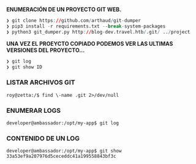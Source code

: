 


**ENUMERACIÓN DE UN PROYECTO GIT WEB.**
```r
❯ git clone https://github.com/arthaud/git-dumper
❯ pip3 install -r requirements.txt --break-system-packages
❯ python3 git_dumper.py http://blog-dev.travel.htb/.git/ ../project
```

**UNA VEZ EL PROEYCTO COPIADO PODEMOS VER LAS ULTIMAS VERSIONES DEL PROYECTO...**
```r
❯ git log
❯ git show ID
```

### LISTAR ARCHIVOS GIT
```shell
roy@zetta:/$ find \-name .git 2>/dev/null
```

### ENUMERAR LOGS
```shell
developer@ambassador:/opt/my-app$ git log
```

### CONTENIDO DE UN LOG
```shell
developer@ambassador:/opt/my-app$ git show 33a53ef9a207976d5ceceddc41a199558843bf3c
```